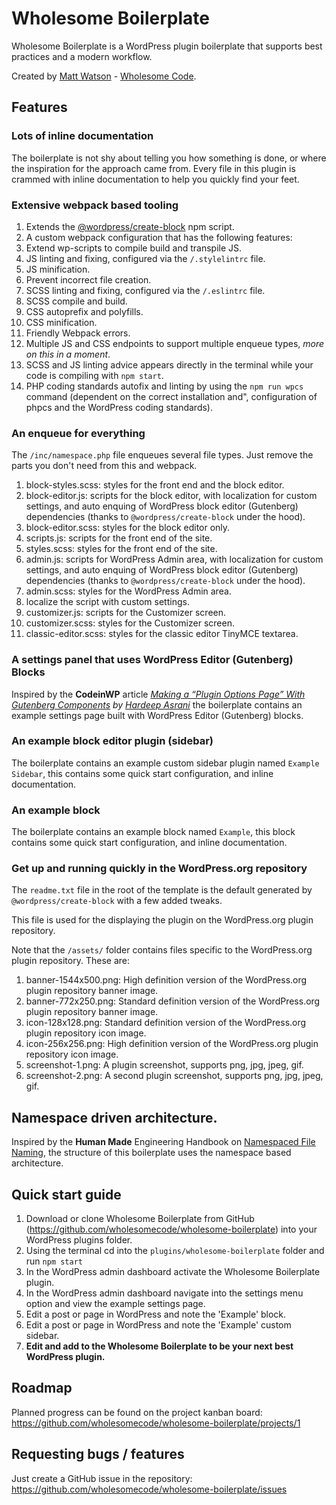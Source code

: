 # Wholesome Boilerplate

Wholesome Boilerplate is a WordPress plugin boilerplate that supports best practices and a modern workflow.

Created by [Matt Watson](https://mattwatson.codes) - [Wholesome Code](https://wholesomecode.ltd).

## Features

### Lots of inline documentation
The boilerplate is not shy about telling you how something is done, or where the inspiration for the approach came from. Every file in this plugin is crammed with inline documentation to help you quickly find your feet.

### Extensive webpack based tooling
1. Extends the [@wordpress/create-block](https://www.npmjs.com/package/@wordpress/create-block) npm script.
2. A custom webpack configuration that has the following features:
  1. Extend wp-scripts to compile build and transpile JS.
  2. JS linting and fixing, configured via the `/.stylelintrc` file.
  3. JS minification.
  4. Prevent incorrect file creation.
  5. SCSS linting and fixing, configured via the `/.eslintrc` file.
  6. SCSS compile and build.
  7. CSS autoprefix and polyfills.
  8. CSS minification.
  9. Friendly Webpack errors.
  10. Multiple JS and CSS endpoints to support multiple enqueue types, _more on this in a moment_.
3. SCSS and JS linting advice appears directly in the terminal while your code is compiling with `npm start`.
4. PHP coding standards autofix and linting by using the `npm run wpcs` command (dependent on the correct installation and", configuration of phpcs and the WordPress coding standards).

### An enqueue for everything
The `/inc/namespace.php` file enqueues several file types. Just remove the parts you don't need from this and webpack.

1. block-styles.scss: styles for the front end and the block editor.
2. block-editor.js: scripts for the block editor, with localization for custom settings, and auto enquing of WordPress block editor (Gutenberg) dependencies (thanks to `@wordpress/create-block` under the hood).
3. block-editor.scss: styles for the block editor only.
5. scripts.js: scripts for the front end of the site.
6. styles.scss: styles for the front end of the site.
7. admin.js: scripts for WordPress Admin area, with localization for custom settings, and auto enquing of WordPress block editor (Gutenberg) dependencies (thanks to `@wordpress/create-block` under the hood).
8. admin.scss: styles for the WordPress Admin area.
9. localize the script with custom settings.
10. customizer.js: scripts for the Customizer screen.
11. customizer.scss: styles for the Customizer screen.
12. classic-editor.scss: styles for the classic editor TinyMCE textarea.

### A settings panel that uses WordPress Editor (Gutenberg) Blocks
Inspired by the **CodeinWP** article _[Making a “Plugin Options Page” With Gutenberg Components](https://www.codeinwp.com/blog/plugin-options-page-gutenberg/) by [Hardeep Asrani](https://twitter.com/HardeepAsrani)_ the boilerplate contains an example settings page built with WordPress Editor (Gutenberg) blocks.

### An example block editor plugin (sidebar)
The boilerplate contains an example custom sidebar plugin named `Example Sidebar`, this contains some quick start configuration, and inline documentation.

### An example block
The boilerplate contains an example block named `Example`, this block contains some quick start configuration, and inline documentation.

### Get up and running quickly in the WordPress.org repository
The `readme.txt` file in the root of the template is the default generated by `@wordpress/create-block` with a few added tweaks.

This file is used for the displaying the plugin on the WordPress.org plugin repository.

Note that the `/assets/` folder contains files specific to the WordPress.org plugin repository. These are:

1. banner-1544x500.png: High definition version of the WordPress.org plugin repository banner image.
2. banner-772x250.png: Standard definition version of the WordPress.org plugin repository banner image.
3. icon-128x128.png: Standard definition version of the WordPress.org plugin repository icon image.
4. icon-256x256.png: High definition version of the WordPress.org plugin repository icon image.
5. screenshot-1.png: A plugin screenshot, supports png, jpg, jpeg, gif.
6. screenshot-2.png: A second plugin screenshot, supports png, jpg, jpeg, gif.

## Namespace driven architecture.
Inspired by the **Human Made** Engineering Handbook on [Namespaced File Naming](https://engineering.hmn.md/standards/style/php/#namespaced-file-naming), the structure of this boilerplate uses the namespace based architecture.

## Quick start guide

1. Download or clone Wholesome Boilerplate from GitHub (https://github.com/wholesomecode/wholesome-boilerplate) into your WordPress plugins folder.
2. Using the terminal cd into the `plugins/wholesome-boilerplate` folder and run `npm start`
3. In the WordPress admin dashboard activate the Wholesome Boilerplate plugin.
4. In the WordPress admin dashboard navigate into the settings menu option and view the example settings page.
5. Edit a post or page in WordPress and note the 'Example' block.
6. Edit a post or page in WordPress and note the 'Example' custom sidebar.
7. **Edit and add to the Wholesome Boilerplate to be your next best WordPress plugin.**

## Roadmap
Planned progress can be found on the project kanban board: https://github.com/wholesomecode/wholesome-boilerplate/projects/1

## Requesting bugs / features
Just create a GitHub issue in the repository: https://github.com/wholesomecode/wholesome-boilerplate/issues
